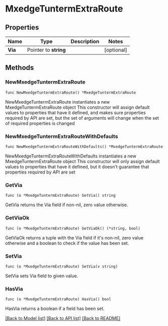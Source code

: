 # MxedgeTuntermExtraRoute

## Properties

Name | Type | Description | Notes
------------ | ------------- | ------------- | -------------
**Via** | Pointer to **string** |  | [optional] 

## Methods

### NewMxedgeTuntermExtraRoute

`func NewMxedgeTuntermExtraRoute() *MxedgeTuntermExtraRoute`

NewMxedgeTuntermExtraRoute instantiates a new MxedgeTuntermExtraRoute object
This constructor will assign default values to properties that have it defined,
and makes sure properties required by API are set, but the set of arguments
will change when the set of required properties is changed

### NewMxedgeTuntermExtraRouteWithDefaults

`func NewMxedgeTuntermExtraRouteWithDefaults() *MxedgeTuntermExtraRoute`

NewMxedgeTuntermExtraRouteWithDefaults instantiates a new MxedgeTuntermExtraRoute object
This constructor will only assign default values to properties that have it defined,
but it doesn't guarantee that properties required by API are set

### GetVia

`func (o *MxedgeTuntermExtraRoute) GetVia() string`

GetVia returns the Via field if non-nil, zero value otherwise.

### GetViaOk

`func (o *MxedgeTuntermExtraRoute) GetViaOk() (*string, bool)`

GetViaOk returns a tuple with the Via field if it's non-nil, zero value otherwise
and a boolean to check if the value has been set.

### SetVia

`func (o *MxedgeTuntermExtraRoute) SetVia(v string)`

SetVia sets Via field to given value.

### HasVia

`func (o *MxedgeTuntermExtraRoute) HasVia() bool`

HasVia returns a boolean if a field has been set.


[[Back to Model list]](../README.md#documentation-for-models) [[Back to API list]](../README.md#documentation-for-api-endpoints) [[Back to README]](../README.md)


